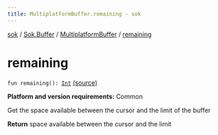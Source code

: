 ```yaml
---
title: MultiplatformBuffer.remaining - sok
---
```


[sok](../../index.html) / [Sok.Buffer](../index.html) / [MultiplatformBuffer](index.html) / [remaining](./remaining.html)

# remaining

`fun remaining(): `[`Int`](https://kotlinlang.org/api/latest/jvm/stdlib/kotlin/-int/index.html) [(source)](https://github.com/SeekDaSky/Sok/tree/master/common/sok-common/src/Sok/Buffer/MultiplatformBuffer.kt#L405)

**Platform and version requirements:** Common

Get the space available between the cursor and the limit of the buffer

**Return**
space available between the cursor and the limit

